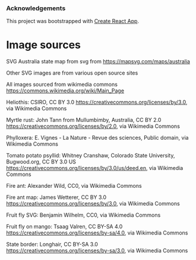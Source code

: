 ### Acknowledgements

This project was bootstrapped with [Create React App](https://github.com/facebook/create-react-app).

# Image sources

SVG Australia state map from svg from <https://mapsvg.com/maps/australia>

Other SVG images are from various open source sites

All images sourced from wikimedia commons <https://commons.wikimedia.org/wiki/Main_Page>

Heliothis: CSIRO, CC BY 3.0 <https://creativecommons.org/licenses/by/3.0>, via Wikimedia Commons

Myrtle rust: John Tann from Mullumbimby, Australia, CC BY 2.0 <https://creativecommons.org/licenses/by/2.0>, via Wikimedia Commons

Phylloxera: E. Vignes - La Nature - Revue des sciences, Public domain, via Wikimedia Commons

Tomato potato psyllid: Whitney Cranshaw, Colorado State University, Bugwood.org, CC BY 3.0 US <https://creativecommons.org/licenses/by/3.0/us/deed.en>, via Wikimedia Commons

Fire ant: Alexander Wild, CC0, via Wikimedia Commons

Fire ant map: James Wetterer, CC BY 3.0 <https://creativecommons.org/licenses/by/3.0>, via Wikimedia Commons

Fruit fly SVG: Benjamin Wilhelm, CC0, via Wikimedia Commons

Fruit fly on mango: Tsaag Valren, CC BY-SA 4.0 <https://creativecommons.org/licenses/by-sa/4.0>, via Wikimedia Commons

State border: Longhair, CC BY-SA 3.0 <https://creativecommons.org/licenses/by-sa/3.0>, via Wikimedia Commons
